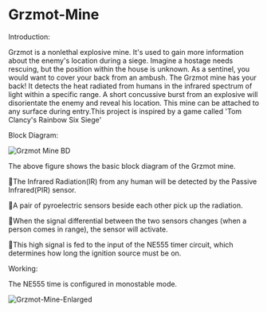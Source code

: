 # Grzmot-Mine
Introduction:

Grzmot is a nonlethal explosive mine. It's used to gain more information about the enemy's location during a siege. Imagine a hostage needs rescuing, but the position within the house is unknown. As a sentinel, you would want to cover your back from an ambush. The Grzmot mine has your back! It detects the heat radiated from humans in the infrared spectrum of light within a specific range. A short concussive burst from an explosive will disorientate the enemy and reveal his location. This mine can be attached to any surface during entry.This project is inspired by a game called 'Tom Clancy's Rainbow Six Siege'

Block Diagram:

![Grzmot Mine BD](https://user-images.githubusercontent.com/61559101/133403329-3741a4fc-66f9-48f4-8670-c9748fe78384.gif)

 The above figure shows the basic block diagram of the Grzmot mine. 
 
🔺The Infrared Radiation(IR) from any human will be detected by the Passive Infrared(PIR) sensor.

🔺A pair of pyroelectric sensors beside each other pick up the radiation.

🔺When the signal differential between the two sensors changes (when a person comes in range), the sensor will activate.

🔺This high signal is fed to the input of the NE555 timer circuit, which determines how long the ignition source must be on.

Working:

The NE555 time is configured in monostable mode.

![Grzmot-Mine-Enlarged](https://user-images.githubusercontent.com/61559101/134760760-1178e263-dc88-4f69-9be4-3c72e65a9a80.gif)
